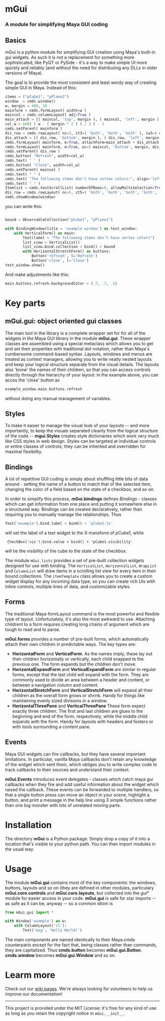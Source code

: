# mGui 
### A module for simplifying Maya GUI coding

## Basics
mGui is a python module for simplifying GUI creation using Maya's built-in gui widgets. As such it is not a replacement for something more sophisticated, like PyQT or PySide - it's a way to make simple UI more quickly and reliably (and without the need for distributing any DLLs in older versions of Maya).

The goal is to provide the most consistent and least wordy way of creating simple GUI in Maya. Instead of this:

```python
items = ("pCube1", "pPlane2")
window  = cmds.window()
w, margin = 400, 10
mainform = cmds.formLayout( width=w ) 
maincol = cmds.columnLayout( adj=True ) 
main_attach = [( maincol, 'top', margin ), ( maincol, 'left', margin ), ( maincol, 'right', margin )]
col_w = int( ( w - ( margin * 2 ) ) / 3 ) - 1
cmds.setParent( mainform ) 
dis_row = cmds.rowLayout( nc=3, ct3=( 'both', 'both', 'both' ), cw3=( col_w, col_w, col_w ) ) 
dis_attach = [( dis_row, 'bottom', margin ), ( dis_row, 'left', margin ), ( dis_row, 'right', margin )]
cmds.formLayout( mainform, e=True, attachForm=main_attach + dis_attach ) 
cmds.formLayout( mainform, e=True, ac=( maincol, 'bottom', margin, dis_row ) ) 
cmds.setParent( dis_row ) 
cmds.button( "Refresh", width=col_w)
cmds.text( ' ' ) 
cmds.button( "Close", width=col_w)
cmds.setParent( maincol ) 
cmds.text( " " ) 
cmds.text( "The following items don't have vertex colors:", align='left' ) 
cmds.text( " " ) 
Itemlist = cmds.textScrollList( numberOfRows=8, allowMultiSelection=True, append=items ) 
dis_row = cmds.rowLayout( nc=5, ct5=( 'both', 'both', 'both', 'both', 'both' ) ) 
cmds.showWindow(window)
```
you can write this:
```python

bound = ObservableCollection("pCube1", "pPlane1")

with BindingWindow(title = 'example window') as test_window:
    with VerticalForm() as main:
        Text(label = "The following items don't have vertex colors")
        list_view = VerticalList()
        list_view.bind.collection < bind() < bound
        with HorizontalStretchForm() as buttons:
            Button('refresh', l='Refresh')
            Button('close', l='Close')
test_window.show()             
```
And make adjustments like this:
```python
main.buttons.refresh.backgroundColor = (.7, .7, .5)
```


# Key parts

## mGui.gui: object oriented gui classes

The main tool in the library is a complete wrapper set for for all of the widgets in the 
Maya GUI library in the module **mGui.gui**.  These wrapper classes are assembled using a 
special metaclass which allows you to get and set their properties with traditional dot 
notation, rather than Maya's cumbersome command-based syntax.  Layouts, windows and menus are 
treated as context managers,  allowing you to write neatly nested layouts and keep your 
logical structure separate from the visual details.  The layouts also 'know' the names of their
children, so that you can access controls directly through the hierarchy of your layout: 
in the example above, you can acces the 'close' button as
```python
example_window.main.buttons.refresh
```
without doing any manual management of variables.


## Styles

To make it easier to manage the visual look of your layouts -- and more importantly, to keep the
visuals separated cleanly from the logical structure of the code -- **mgui.Styles** creates
style dictionaries which work very much like CSS styles in web design.  Styles can be targeted at 
individual controls or entire classes of controls; they can be inherited and overridden for maximal
flexibility.


## Bindings

A lot of repetitive GUI coding is simply about shuffling little bits of data around - setting the name
of a button to match that of the selected item, changing the color of a field based on the state of 
a checkbox, and so on.  

In order to simplify this process, **mGui.bindings** defines  _Bindings_ - classes which can get information
 from one place and putting it somewhere else in a structured way. Bindings can be created declaratively,
 rather than requiring you to manually manage the relationships. Thus
```python
Text('example').bind.label < bind() < 'pCube1.tx'
```
 will set the label of a text widget to the X-transform of pCube1, while
 
     CheckBox('vis').bind.value > bind() > 'pCube1.visibility' 
     
 will tie the visibility of the cube to the state of the checkbox.
 
 The module `mGui.lists` provides a set of pre-built collection widgets designed for use with binding. The `VerticalList`, `HorizontalList`, `WrapList` and `ColumnList` will draw items in a scrolling list view for every item in their bound collections. The `itemTemplate` class allows you to create a custom widget display for any incoming data type, so you can create rich UIs with inline controls, multiple lines of data, and customizable styles.
 
## Forms 

The traditional Maya formLayout command is the most powerful and flexible type of layout. Unfortunately, it's also the most awkward to use. Attaching childrent to a form requires creating long chains of argument which are tough to read and to parse.

**mGui.forms** provides a number of pre-built forms, which automatically attach their own children in predictable ways.  The key types are:

*  **HorizontalForm** and **VerticalForm**.  As the names imply, these lay out their children horizontally or vertically, each child snapped to the previous one. The form expands but the children don't move. 
*  **HorizontalExpandForm** and **VerticalExpandForm** are similar to regular forms, except that the last child will expand with the form.  They are commonly used to divide an area between a header and content, or between a navigation column and content.
*  **HorizontalStretchForm** and **VerticalStretchForm** will expand all their children as the overall form grows or shrink. Handy for things like maintaining evenly sized divisions in a window.
*  **HorizontalThreePane** and **VerticalThreePane**  These form expect exactly three children. The first and last children are glues to the beginning and end of the form, respectively, while the middle child expands with the form. Handy for layouts with headers and footers or with tools surrounding a content pane.

## Events

Maya GUI widgets can fire callbacks, but they have several important limitations. In particular, vanilla 
Maya callbacks don't retain any knowledge of the widget which sent them, which obliges you to write complex 
code to track callbacks to their sources and understand their context.

**mGui.Events** introduces event delegates - classes which catch maya gui callbacks when they fire and add
useful information about the widget which raised the callback. These events can be forwarded to multiple handlers,
so that a single button press can move an object in your scene, highlight a button, and print a message in the help
line using 3 simple functions rather than one big monster with lots of unrelated moving parts.  


# Installation

The directory **mGui** is a Python package. Simply drop a copy of it into a location that's visible to your python path. You can then import modules in the usual way.

# Usage

The module **mGui.gui** contains most of the key components: the windows, buttons, layouts and so on (they are defined in other modules, particulary **mGui.core.controls** and **mGui.core.layouts**, but collected into the *gui** module for easier access in your code.  **mGui.gui** is safe for star imports -- as safe as it can be, anyway --  so a common idiom is
```python
from mGui.gui import *

with Window('example') as w:
    with ColumnLayout('cl'):
        Text('msg', 'Hello World!')
```
The main components are named identically to their Maya.cmds counterparts except for the fact that, being classes rather than commands, they are capitalized. Thus  **cmds.button** becomes **mGui.gui.Button**. **cmds.window** becomes **mGui.gui.Window** and so on.

# Learm more

Check out our [wiki pages](https://github.com/theodox/mGui/wiki).  We're always looking for volunteers to help us improve our documentation!

----------------

This project is provided under the MIT License: it's free for any kind of use as long as you retain the copyright notice in *`mGui.__init__`*.  
     
